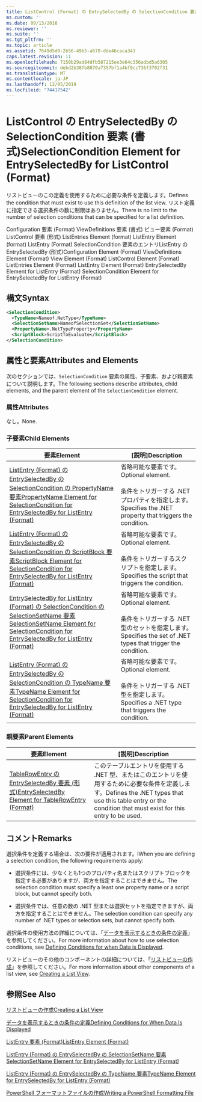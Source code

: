 ```yaml
---
title: ListControl (Format) の EntrySelectedBy の SelectionCondition 要素Microsoft Docs
ms.custom: ''
ms.date: 09/13/2016
ms.reviewer: ''
ms.suite: ''
ms.tgt_pltfrm: ''
ms.topic: article
ms.assetid: 7649d5d0-2b56-49b5-a670-dde46caca343
caps.latest.revision: 11
ms.openlocfilehash: 7150b29ad84dfb587215ee3e64c356adbd5a6305
ms.sourcegitcommit: debd2b38fb8070a7357bf1a4bf9cc736f3702f31
ms.translationtype: MT
ms.contentlocale: ja-JP
ms.lasthandoff: 12/05/2019
ms.locfileid: "74417542"
---
```

# <a name="selectioncondition-element-for-entryselectedby-for-listcontrol-format"></a><span data-ttu-id="137bb-102">ListControl の EntrySelectedBy の SelectionCondition 要素 (書式)</span><span class="sxs-lookup"><span data-stu-id="137bb-102">SelectionCondition Element for EntrySelectedBy for ListControl (Format)</span></span>

<span data-ttu-id="137bb-103">リストビューのこの定義を使用するために必要な条件を定義します。</span><span class="sxs-lookup"><span data-stu-id="137bb-103">Defines the condition that must exist to use this definition of the list view.</span></span> <span data-ttu-id="137bb-104">リスト定義に指定できる選択条件の数に制限はありません。</span><span class="sxs-lookup"><span data-stu-id="137bb-104">There is no limit to the number of selection conditions that can be specified for a list definition.</span></span>

<span data-ttu-id="137bb-105">Configuration 要素 (Format) ViewDefinitions 要素 (書式) ビュー要素 (Format) ListControl 要素 (形式) ListEntries Element (format) ListEntry Element (format) ListEntry (Format) SelectionCondition 要素のエントリListEntry の EntrySelectedBy (形式)</span><span class="sxs-lookup"><span data-stu-id="137bb-105">Configuration Element (Format) ViewDefinitions Element (Format) View Element (Format) ListControl Element (Format) ListEntries Element (Format) ListEntry Element (Format) EntrySelectedBy Element for ListEntry (Format) SelectionCondition Element for EntrySelectedBy for ListEntry (Format)</span></span>

## <a name="syntax"></a><span data-ttu-id="137bb-106">構文</span><span class="sxs-lookup"><span data-stu-id="137bb-106">Syntax</span></span>

```xml
<SelectionCondition>
  <TypeName>Nameof.NetType</TypeName>
  <SelectionSetName>NameofSelectionSet</SelectionSetName>
  <PropertyName>.NetTypeProperty</PropertyName>
  <ScriptBlock>ScriptToEvaluate</ScriptBlock>
</SelectionCondition>
```

## <a name="attributes-and-elements"></a><span data-ttu-id="137bb-107">属性と要素</span><span class="sxs-lookup"><span data-stu-id="137bb-107">Attributes and Elements</span></span>

<span data-ttu-id="137bb-108">次のセクションでは、`SelectionCondition` 要素の属性、子要素、および親要素について説明します。</span><span class="sxs-lookup"><span data-stu-id="137bb-108">The following sections describe attributes, child elements, and the parent element of the `SelectionCondition` element.</span></span>

### <a name="attributes"></a><span data-ttu-id="137bb-109">属性</span><span class="sxs-lookup"><span data-stu-id="137bb-109">Attributes</span></span>

<span data-ttu-id="137bb-110">なし。</span><span class="sxs-lookup"><span data-stu-id="137bb-110">None.</span></span>

### <a name="child-elements"></a><span data-ttu-id="137bb-111">子要素</span><span class="sxs-lookup"><span data-stu-id="137bb-111">Child Elements</span></span>

|<span data-ttu-id="137bb-112">要素</span><span class="sxs-lookup"><span data-stu-id="137bb-112">Element</span></span>|<span data-ttu-id="137bb-113">[説明]</span><span class="sxs-lookup"><span data-stu-id="137bb-113">Description</span></span>|
|-------------|-----------------|
|[<span data-ttu-id="137bb-114">ListEntry (Format) の EntrySelectedBy の SelectionCondition の PropertyName 要素</span><span class="sxs-lookup"><span data-stu-id="137bb-114">PropertyName Element for SelectionCondition for EntrySelectedBy for ListEntry (Format)</span></span>](./propertyname-element-for-selectioncondition-for-entryselectedby-for-listcontrol-format.md)|<span data-ttu-id="137bb-115">省略可能な要素です。</span><span class="sxs-lookup"><span data-stu-id="137bb-115">Optional element.</span></span><br /><br /> <span data-ttu-id="137bb-116">条件をトリガーする .NET プロパティを指定します。</span><span class="sxs-lookup"><span data-stu-id="137bb-116">Specifies the .NET property that triggers the condition.</span></span>|
|[<span data-ttu-id="137bb-117">ListEntry (Format) の EntrySelectedBy の SelectionCondition の ScriptBlock 要素</span><span class="sxs-lookup"><span data-stu-id="137bb-117">ScriptBlock Element for SelectionCondition for EntrySelectedBy for ListEntry (Format)</span></span>](./scriptblock-element-for-selectioncondition-for-entryselectedby-for-listcontrol-format.md)|<span data-ttu-id="137bb-118">省略可能な要素です。</span><span class="sxs-lookup"><span data-stu-id="137bb-118">Optional element.</span></span><br /><br /> <span data-ttu-id="137bb-119">条件をトリガーするスクリプトを指定します。</span><span class="sxs-lookup"><span data-stu-id="137bb-119">Specifies the script that triggers the condition.</span></span>|
|[<span data-ttu-id="137bb-120">EntrySelectedBy for ListEntry (Format) の SelectionCondition の SelectionSetName 要素</span><span class="sxs-lookup"><span data-stu-id="137bb-120">SelectionSetName Element for SelectionCondition for EntrySelectedBy for ListEntry (Format)</span></span>](./selectionsetname-element-for-selectioncondition-for-entryselectedby-for-listentry-format.md)|<span data-ttu-id="137bb-121">省略可能な要素です。</span><span class="sxs-lookup"><span data-stu-id="137bb-121">Optional element.</span></span><br /><br /> <span data-ttu-id="137bb-122">条件をトリガーする .NET 型のセットを指定します。</span><span class="sxs-lookup"><span data-stu-id="137bb-122">Specifies the set of .NET types that trigger the condition.</span></span>|
|[<span data-ttu-id="137bb-123">ListEntry (Format) の EntrySelectedBy の SelectionCondition の TypeName 要素</span><span class="sxs-lookup"><span data-stu-id="137bb-123">TypeName Element for SelectionCondition for EntrySelectedBy for ListEntry (Format)</span></span>](./typename-element-for-selectioncondition-for-entryselectedby-for-listcontrol-format.md)|<span data-ttu-id="137bb-124">省略可能な要素です。</span><span class="sxs-lookup"><span data-stu-id="137bb-124">Optional element.</span></span><br /><br /> <span data-ttu-id="137bb-125">条件をトリガーする .NET 型を指定します。</span><span class="sxs-lookup"><span data-stu-id="137bb-125">Specifies a .NET type that triggers the condition.</span></span>|

### <a name="parent-elements"></a><span data-ttu-id="137bb-126">親要素</span><span class="sxs-lookup"><span data-stu-id="137bb-126">Parent Elements</span></span>

|<span data-ttu-id="137bb-127">要素</span><span class="sxs-lookup"><span data-stu-id="137bb-127">Element</span></span>|<span data-ttu-id="137bb-128">[説明]</span><span class="sxs-lookup"><span data-stu-id="137bb-128">Description</span></span>|
|-------------|-----------------|
|[<span data-ttu-id="137bb-129">TableRowEntry の EntrySelectedBy 要素 (形式)</span><span class="sxs-lookup"><span data-stu-id="137bb-129">EntrySelectedBy Element for TableRowEntry (Format)</span></span>](./entryselectedby-element-for-tablerowentry-for-tablecontrol-format.md)|<span data-ttu-id="137bb-130">このテーブルエントリを使用する .NET 型、またはこのエントリを使用するために必要な条件を定義します。</span><span class="sxs-lookup"><span data-stu-id="137bb-130">Defines the .NET types that use this table entry or the condition that must exist for this entry to be used.</span></span>|

## <a name="remarks"></a><span data-ttu-id="137bb-131">コメント</span><span class="sxs-lookup"><span data-stu-id="137bb-131">Remarks</span></span>

<span data-ttu-id="137bb-132">選択条件を定義する場合は、次の要件が適用されます。</span><span class="sxs-lookup"><span data-stu-id="137bb-132">lWhen you are defining a selection condition, the following requirements apply:</span></span>

- <span data-ttu-id="137bb-133">選択条件には、少なくとも1つのプロパティ名またはスクリプトブロックを指定する必要がありますが、両方を指定することはできません。</span><span class="sxs-lookup"><span data-stu-id="137bb-133">The selection condition must specify a least one property name or a script block, but cannot specify both.</span></span>

- <span data-ttu-id="137bb-134">選択条件では、任意の数の .NET 型または選択セットを指定できますが、両方を指定することはできません。</span><span class="sxs-lookup"><span data-stu-id="137bb-134">The selection condition can specify any number of .NET types or selection sets, but cannot specify both.</span></span>

<span data-ttu-id="137bb-135">選択条件の使用方法の詳細については、「[データを表示するときの条件の定義](./defining-conditions-for-displaying-data.md)」を参照してください。</span><span class="sxs-lookup"><span data-stu-id="137bb-135">For more information about how to use selection conditions, see [Defining Conditions for when Data is Displayed](./defining-conditions-for-displaying-data.md).</span></span>

<span data-ttu-id="137bb-136">リストビューのその他のコンポーネントの詳細については、「[リストビューの作成](./creating-a-list-view.md)」を参照してください。</span><span class="sxs-lookup"><span data-stu-id="137bb-136">For more information about other components of a list view, see [Creating a List View](./creating-a-list-view.md).</span></span>

## <a name="see-also"></a><span data-ttu-id="137bb-137">参照</span><span class="sxs-lookup"><span data-stu-id="137bb-137">See Also</span></span>

[<span data-ttu-id="137bb-138">リストビューの作成</span><span class="sxs-lookup"><span data-stu-id="137bb-138">Creating a List View</span></span>](./creating-a-list-view.md)

[<span data-ttu-id="137bb-139">データを表示するときの条件の定義</span><span class="sxs-lookup"><span data-stu-id="137bb-139">Defining Conditions for When Data Is Displayed</span></span>](./defining-conditions-for-displaying-data.md)

[<span data-ttu-id="137bb-140">ListEntry 要素 (Format)</span><span class="sxs-lookup"><span data-stu-id="137bb-140">ListEntry Element (Format)</span></span>](./listentry-element-for-listcontrol-format.md)

[<span data-ttu-id="137bb-141">ListEntry (Format) の EntrySelectedBy の SelectionSetName 要素</span><span class="sxs-lookup"><span data-stu-id="137bb-141">SelectionSetName Element for EntrySelectedBy for ListEntry (Format)</span></span>](./selectionsetname-element-for-entryselectedby-for-listcontrol-format.md)

[<span data-ttu-id="137bb-142">ListEntry (Format) の EntrySelectedBy の TypeName 要素</span><span class="sxs-lookup"><span data-stu-id="137bb-142">TypeName Element for EntrySelectedBy for ListEntry (Format)</span></span>](/powershell/scripting/developer/format/typename-element-for-entryselectedby-for-listcontrol-format)

[<span data-ttu-id="137bb-143">PowerShell フォーマットファイルの作成</span><span class="sxs-lookup"><span data-stu-id="137bb-143">Writing a PowerShell Formatting File</span></span>](./writing-a-powershell-formatting-file.md)

